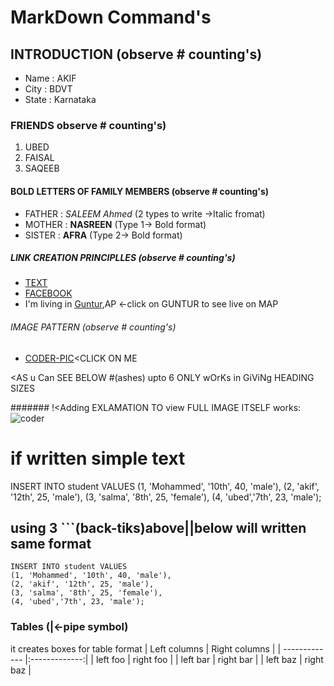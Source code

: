 # MarkDown Command's
## INTRODUCTION (observe # counting's)
- Name : AKIF 
- City : BDVT
- State : Karnataka

### FRIENDS observe # counting's)
1. UBED
1. FAISAL
1. SAQEEB
   
#### BOLD LETTERS OF FAMILY MEMBERS (observe # counting's)
- FATHER : *SALEEM* _Ahmed_ (2 types to write ->Italic fromat)
- MOTHER : __NASREEN__ (Type 1-> Bold format)
- SISTER : **AFRA**   (Type 2-> Bold format)

##### LINK CREATION PRINCIPLLES (observe # counting's)
- [TEXT](ADRESS/LINK)
- [FACEBOOK](www.facebook.com)
- I'm living in [Guntur](https://www.google.com/maps/d/u/0/viewer?mid=1CXYtQZgQSeRnSFNV4jJ4sr4lLo0&hl=en&ll=16.29896900000001%2C80.434513&z=17),AP
<-click on GUNTUR to see live on MAP
###### IMAGE PATTERN (observe # counting's)
- [CODER-PIC](https://encrypted-tbn0.gstatic.com/images?q=tbn:ANd9GcRuNQXFZO3njBP_vmFJOrf6p_5n9ope0qfrL70vnA37gw&s)<CLICK ON ME 
  
<AS u Can SEE BELOW #(ashes) upto 6 ONLY wOrKs in GiViNg HEADING SIZES

####### !<Adding EXLAMATION TO view FULL IMAGE ITSELF works:
![coder](https://encrypted-tbn0.gstatic.com/images?q=tbn:ANd9GcRuNQXFZO3njBP_vmFJOrf6p_5n9ope0qfrL70vnA37gw&s)

# if written simple text
INSERT INTO student VALUES
(1, 'Mohammed', '10th', 40, 'male'), 
(2, 'akif', '12th', 25, 'male'),
(3, 'salma', '8th', 25, 'female'),
(4, 'ubed','7th', 23, 'male');

## using 3 ```(back-tiks)above||below will written same format
```
INSERT INTO student VALUES
(1, 'Mohammed', '10th', 40, 'male'), 
(2, 'akif', '12th', 25, 'male'),
(3, 'salma', '8th', 25, 'female'),
(4, 'ubed','7th', 23, 'male');
```
### Tables (|<-pipe symbol)
it creates boxes for table format
| Left columns  | Right columns |
| ------------- |:-------------:|
| left foo      | right foo     |
| left bar      | right bar     |
| left baz      | right baz     |

